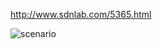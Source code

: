 http://www.sdnlab.com/5365.html

![scenario](http://7xnzbp.com2.z0.glb.qiniucdn.com/wp-content/uploads/2014/12/%E9%9A%A7%E9%81%93%E7%BD%91%E7%BB%9C%E6%8B%93%E6%89%91%E6%90%AD%E5%BB%BA.png)
